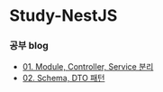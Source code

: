 # Study-NestJS

### 공부 blog

- [01. Module, Controller, Service 분리](https://1dohyeon.github.io/posts/nest1/)
- [02. Schema, DTO 패턴](https://1dohyeon.github.io/posts/nest2/)
